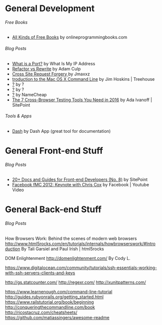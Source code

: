 



# General Development 


###### Free Books


* [All Kinds of Free Books](http://www.onlineprogrammingbooks.com/) by onlineprogrammingbooks.com

###### Blog Posts

* [What is a Port?](http://whatismyipaddress.com/port) by What Is My IP Address
* [Refactor vs Rewrite](http://www.geekyboy.com/archives/547) by Adam Culp
* [Cross Site Request Forgery ](https://www.youtube.com/watch?v=vrjgD0azkCw) by Jmaxxz
* [troduction to the Mac OS X Command Line](http://blog.teamtreehouse.com/introduction-to-the-mac-os-x-command-line) by Jim Hoskins | Treehouse
* [?](http://code.tutsplus.com/tutorials/ssh-what-and-how--net-25138) by ?
* [?](http://code.tutsplus.com/articles/10-terminal-commands-that-will-boost-your-productivity--net-14105) by ?
* [?](https://www.namecheap.com/support/knowledgebase/article.aspx/181/27/how-do-i-upload-my-site) by NameCheap
* [The 7 Cross-Browser Testing Tools You Need in 2016](https://www.sitepoint.com/the-7-cross-browser-testing-tools-you-need-in-2016/) by Ada Ivanoff | SitePoint

###### Tools & Apps
* [Dash](https://kapeli.com/dash) by Dash App (great tool for documentation)



# General Front-end Stuff 

###### Blog Posts
* [20+ Docs and Guides for Front-end Developers (No. 8)](https://www.sitepoint.com/20-docs-guides-front-end-developers-8/) by SitePoint
* [Facebook fMC 2012: Keynote with Chris Cox](https://www.youtube.com/watch?v=R2kkaDMAJmA) by Facebook | Youtube Video



# General Back-end Stuff

###### Blog Posts

How Browsers Work: Behind the scenes of modern web browsers
http://www.html5rocks.com/en/tutorials/internals/howbrowserswork/#Introduction
By Tali Garsiel and Paul Irish | html5rocks


DOM Enlightenment
http://domenlightenment.com/
By Cody L.

https://www.digitalocean.com/community/tutorials/ssh-essentials-working-with-ssh-servers-clients-and-keys

http://gs.statcounter.com/
http://regexr.com/
http://xunitpatterns.com/


https://www.learnenough.com/command-line-tutorial
http://guides.rubyonrails.org/getting_started.html
https://www.railstutorial.org/book/beginning
http://conqueringthecommandline.com/book
http://ricostacruz.com/cheatsheets/
https://github.com/matiassingers/awesome-readme
